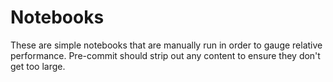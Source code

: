 # Notebooks
These are simple notebooks that are manually run in order to gauge relative
performance. Pre-commit should strip out any content to ensure they don't
get too large.
